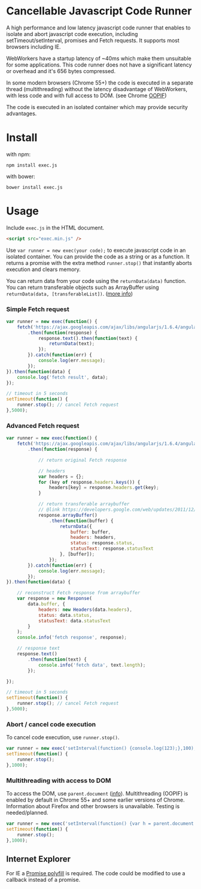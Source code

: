 # Cancellable Javascript Code Runner
A high performance and low latency javascript code runner that enables to isolate and abort javascript code execution, including setTimeout/setInterval, promises and Fetch requests. It supports most browsers including IE.

WebWorkers have a startup latency of ~40ms which make them unsuitable for some applications. This code runner does not have a significant latency or overhead and it's 656 bytes compressed.

In some modern browsers (Chrome 55+) the code is executed in a separate thread (multithreading) without the latency disadvantage of WebWorkers, with less code and with full access to DOM. (see Chrome [OOPIF](https://www.chromium.org/developers/design-documents/oop-iframes))

The code is executed in an isolated container which may provide security advantages.

# Install

with npm:

`npm install exec.js`

with bower:

`bower install exec.js`

# Usage

Include `exec.js` in the HTML document.

```html
<script src="exec.min.js" />
```

Use `var runner = new exec(your code);` to execute javascript code in an isolated container. You can provide the code as a string or as a function. It returns a promise with the extra method `runner.stop()` that instantly aborts execution and clears memory. 

You can return data from your code using the `returnData(data)` function. You can return transferable objects such as ArrayBuffer using `returnData(data, [transferableList])`. ([more info](https://developers.google.com/web/updates/2011/12/Transferable-Objects-Lightning-Fast))

### Simple Fetch request
```javascript
var runner = new exec(function() {
    fetch('https://ajax.googleapis.com/ajax/libs/angularjs/1.6.4/angular.min.js')
        .then(function(response) {
            response.text().then(function(text) {
                returnData(text);
            });
        }).catch(function(err) {
            console.log(err.message);
        });
}).then(function(data) {
    console.log('fetch result', data);
});

// timeout in 5 seconds
setTimeout(function() {
    runner.stop(); // cancel Fetch request
},5000);
```

### Advanced Fetch request
```javascript
var runner = new exec(function() {
    fetch('https://ajax.googleapis.com/ajax/libs/angularjs/1.6.4/angular.min.js')
        .then(function(response) {

            // return original Fetch response

            // headers
            var headers = {};
            for (key of response.headers.keys()) {
                headers[key] = response.headers.get(key);
            }

            // return transferable arraybuffer
            // @link https://developers.google.com/web/updates/2011/12/Transferable-Objects-Lightning-Fast
            response.arrayBuffer()
                .then(function(buffer) {
                    returnData({
                        buffer: buffer,
                        headers: headers,
                        status: response.status,
                        statusText: response.statusText
                    }, [buffer]);
                });
        }).catch(function(err) {
            console.log(err.message);
        });
}).then(function(data) {

    // reconstruct Fetch response from arraybuffer
    var response = new Response(
        data.buffer, {
            headers: new Headers(data.headers),
            status: data.status,
            statusText: data.statusText
        }
    );
    console.info('fetch response', response);

    // response text
    response.text()
        .then(function(text) {
            console.info('fetch data', text.length);
        });

});

// timeout in 5 seconds
setTimeout(function() {
    runner.stop(); // cancel Fetch request
},5000);
```

### Abort / cancel code execution

To cancel code execution, use `runner.stop()`.

```javascript
var runner = new exec('setInterval(function() {console.log(123);},100);');
setTimeout(function() {
    runner.stop();
},1000);
```

### Multithreading with access to DOM

To access the DOM, use `parent.document` ([info](https://www.w3schools.com/jsref/prop_win_parent.asp)). Multithreading (OOPIF) is enabled by default in Chrome 55+ and some earlier versions of Chrome. Information about Firefox and other browsers is unavailable. Testing is needed/planned.

```javascript
var runner = new exec('setInterval(function() {var h = parent.document.createElement(\'h1\');h.innerHTML = \'test\';parent.document.body.insertBefore(h, parent.document.body.firstChild);},100);');
setTimeout(function() {
    runner.stop();
},1000);
```

## Internet Explorer

For IE a [Promise polyfill](https://github.com/taylorhakes/promise-polyfill) is required. The code could be modified to use a callback instead of a promise.
